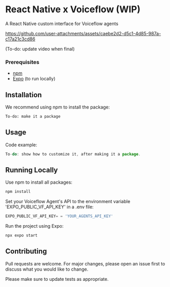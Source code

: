# React Native x Voiceflow (WIP)

A React Native custom interface for Voiceflow agents

https://github.com/user-attachments/assets/caebe2d2-d5c1-4d85-987a-c17a21c3cd86

(To-do: update video when final)

### Prerequisites

* [npm](https://www.npmjs.com/)
* [Expo](https://expo.dev/) (to run locally)

## Installation

We recommend using npm to install the package:

```bash
To-do: make it a package
```

## Usage

Code example:

   ```js
   To-do: show how to customize it, after making it a package.
```

## Running Locally

Use npm to install all packages:

```bash
npm install
```
Set your Voiceflow Agent's API to the environment variable 'EXPO_PUBLIC_VF_API_KEY' in a .env file:
   ```js
   EXPO_PUBLIC_VF_API_KEY= = 'YOUR_AGENTS_API_KEY'
```

Run the project using Expo:
```bash
npx expo start
```


## Contributing

Pull requests are welcome. For major changes, please open an issue first
to discuss what you would like to change.

Please make sure to update tests as appropriate.
